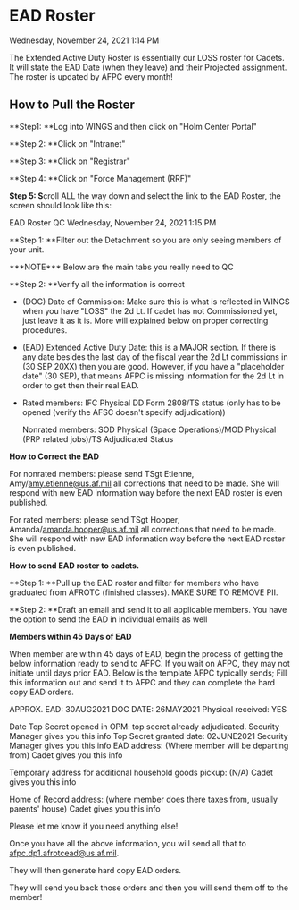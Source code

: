 # EAD Roster
Wednesday, November 24, 2021	1:14 PM

The Extended Active Duty Roster is essentially our LOSS roster for Cadets. It will state the EAD Date (when they leave) and their Projected assignment. The roster is updated by AFPC every month!

## How to Pull the Roster

**Step1: **Log into WINGS and then click on "Holm Center Portal"

**Step 2: **Click on "Intranet"

**Step 3: **Click on "Registrar"

**Step 4: **Click on "Force Management (RRF)"

**Step 5: S**croll ALL the way down and select the link to the EAD Roster, the screen should look like this:

EAD Roster QC
Wednesday, November 24, 2021	1:15 PM

**Step 1: **Filter out the Detachment so you are only seeing members of your unit.

\*\*\*NOTE\*\*\* Below are the main tabs you really need to QC

**Step 2: **Verify all the information is correct

- (DOC) Date of Commission: Make sure this is what is reflected in WINGS when you have "LOSS" the 2d Lt. If cadet has not Commissioned yet, just leave it as it is. More will explained below on proper correcting procedures.

- (EAD) Extended Active Duty Date: this is a MAJOR section. If there is any date besides the last day of the fiscal year the 2d Lt commissions in (30 SEP 20XX) then you are good. However, if you have a "placeholder date" (30 SEP), that means AFPC is missing information for the 2d Lt in order to get then their real EAD.

- Rated members: IFC Physical DD Form 2808/TS status (only has to be opened (verify the AFSC doesn't specify adjudication))

	Nonrated members: SOD Physical (Space Operations)/MOD Physical (PRP related jobs)/TS Adjudicated Status

**How to Correct the EAD**

For nonrated members: please send TSgt Etienne, Amy/amy.etienne@us.af.mil all corrections that need to be made. She will respond with new EAD information way before the next EAD roster is even published.

For rated members: please send TSgt Hooper, Amanda/amanda.hooper@us.af.mil all corrections that need to be made. She will respond with new EAD information way before the next EAD roster is even published.

**How to send EAD roster to cadets.**

**Step 1: **Pull up the EAD roster and filter for members who have graduated from AFROTC (finished classes). MAKE SURE TO REMOVE PII.

**Step 2: **Draft an email and send it to all applicable members.
You have the option to send the EAD in individual emails as well

**Members within 45 Days of EAD**

When member are within 45 days of EAD, begin the process of getting the below information ready to send to AFPC. If you wait on AFPC, they may not initiate until days prior EAD. Below is the template AFPC typically sends; Fill this information out and send it to AFPC and they can complete the hard copy EAD orders.

APPROX. EAD: 30AUG2021 DOC DATE: 26MAY2021
Physical received: YES 

Date Top Secret opened in OPM: top secret already adjudicated. Security Manager gives you  this info
Top Secret granted date: 02JUNE2021 Security Manager gives you this info EAD address:
(Where member will be departing from) Cadet gives you this info

Temporary address for additional household goods pickup:
(N/A) Cadet gives you this info

Home of Record address:
(where member does there taxes from, usually parents' house) Cadet gives you this info

Please let me know if you need anything else!

Once you have all the above information, you will send all that to afpc.dp1.afrotcead@us.af.mil.

They will then generate hard copy EAD orders.

They will send you back those orders and then you will send them off to the member!
